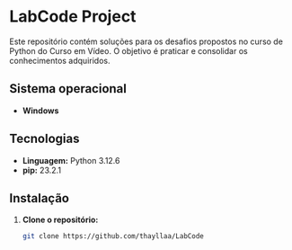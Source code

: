# LabCode Project

Este repositório contém soluções para os desafios propostos no curso de Python do Curso em Vídeo. O objetivo é praticar e consolidar os conhecimentos adquiridos.

## Sistema operacional
* **Windows**  

## Tecnologias
* **Linguagem:** Python 3.12.6
* **pip:** 23.2.1

## Instalação
1. **Clone o repositório:**
   ```bash
   git clone https://github.com/thayllaa/LabCode
